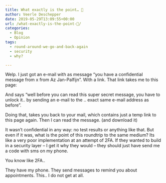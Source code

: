 ```yaml
---
title: What exactly is the point… 🤨
author: Veerle Deschepper
date: 2019-05-29T13:09:55+00:00
url: /what-exactly-is-the-point-🤨/
categories:
  - Blog
  - Opinion
tags:
  - round-around-we-go-and-back-again
  - security
  - why?

---
```

Welp. I just got an e-mail with as message &#8220;you have a confidential message from x from Az Jan-Palfijn&#8221;. With a link. That link takes me to this page:

 <nuxt-image src="/img/screenshot-to-much-security.png"></nuxt-image>

And says &#8220;well before you can read this super secret message, you have to unlock it.. by sending an e-mail to the .. exact same e-mail address as before&#8221;.

Doing that, takes you back to your mail, which contains just a temp link to this page again. Then I can read the message. (and download it)

It wasn&#8217;t confidential in any way: no test results or anything like that. But even if it was, what is the point of this roundtrip to the same medium? Its like a very poor implementation at an attempt of 2FA. If they wanted to build in a security layer &#8211; I get it why they would &#8211; they should just have send me a code with sms on my phone.

You know like 2FA..

They have my phone. They send messages to remind you about appointments. This.. I do not get at all.

&nbsp;
